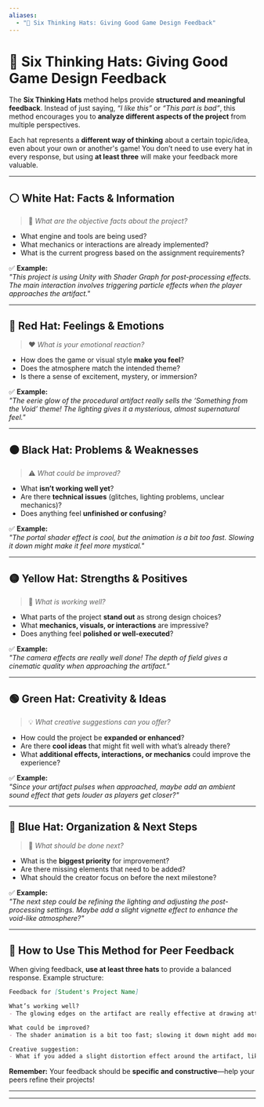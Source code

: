 ```yaml
---
aliases:
  - "🎩 Six Thinking Hats: Giving Good Game Design Feedback"
---
```

# 🎩 Six Thinking Hats: Giving Good Game Design Feedback

The **Six Thinking Hats** method helps provide **structured and meaningful feedback**. Instead of just saying, _“I like this”_ or _“This part is bad”_, this method encourages you to **analyze different aspects of the project** from multiple perspectives.

Each hat represents a **different way of thinking** about a certain topic/idea, even about your own or another's game! You don’t need to use every hat in every response, but using **at least three** will make your feedback more valuable.

---

## ⚪ **White Hat: Facts & Information**

> 🧐 _What are the objective facts about the project?_

- What engine and tools are being used?
- What mechanics or interactions are already implemented?
- What is the current progress based on the assignment requirements?

✅ **Example:**  
_"This project is using Unity with Shader Graph for post-processing effects. The main interaction involves triggering particle effects when the player approaches the artifact."_

---

## 🔴 **Red Hat: Feelings & Emotions**

> ❤️ _What is your emotional reaction?_

- How does the game or visual style **make you feel**?
- Does the atmosphere match the intended theme?
- Is there a sense of excitement, mystery, or immersion?

✅ **Example:**  
_"The eerie glow of the procedural artifact really sells the ‘Something from the Void’ theme! The lighting gives it a mysterious, almost supernatural feel."_

---

## ⚫ **Black Hat: Problems & Weaknesses**

> ⚠️ _What could be improved?_

- What **isn’t working well yet**?
- Are there **technical issues** (glitches, lighting problems, unclear mechanics)?
- Does anything feel **unfinished or confusing**?

✅ **Example:**  
_"The portal shader effect is cool, but the animation is a bit too fast. Slowing it down might make it feel more mystical."_

---

## 🟡 **Yellow Hat: Strengths & Positives**

> 🌟 _What is working well?_

- What parts of the project **stand out** as strong design choices?
- What **mechanics, visuals, or interactions** are impressive?
- Does anything feel **polished or well-executed**?

✅ **Example:**  
_"The camera effects are really well done! The depth of field gives a cinematic quality when approaching the artifact."_

---

## 🟢 **Green Hat: Creativity & Ideas**

> 💡 _What creative suggestions can you offer?_

- How could the project be **expanded or enhanced**?
- Are there **cool ideas** that might fit well with what’s already there?
- What **additional effects, interactions, or mechanics** could improve the experience?

✅ **Example:**  
_"Since your artifact pulses when approached, maybe add an ambient sound effect that gets louder as players get closer?"_

---

## 🔵 **Blue Hat: Organization & Next Steps**

> 📌 _What should be done next?_

- What is the **biggest priority** for improvement?
- Are there missing elements that need to be added?
- What should the creator focus on before the next milestone?

✅ **Example:**  
_"The next step could be refining the lighting and adjusting the post-processing settings. Maybe add a slight vignette effect to enhance the void-like atmosphere?"_

---

## 📝 **How to Use This Method for Peer Feedback**

When giving feedback, **use at least three hats** to provide a balanced response. Example structure:

```markdown
Feedback for [Student's Project Name]

What’s working well? 
- The glowing edges on the artifact are really effective at drawing attention.  

What could be improved?  
- The shader animation is a bit too fast; slowing it down might add more mystery.  

Creative suggestion:  
- What if you added a slight distortion effect around the artifact, like it’s warping space around it?  
```

**Remember:** Your feedback should be **specific and constructive**—help your peers refine their projects!

--- 
---

